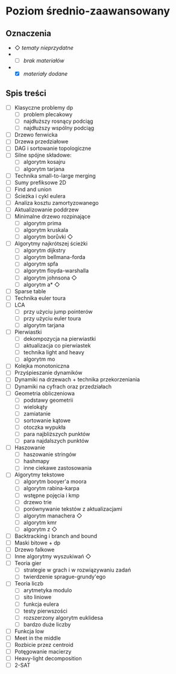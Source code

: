 # Poziom średnio-zaawansowany
## Oznaczenia
- ◇ *tematy nieprzydatne*
- - [ ] *brak materiałów*
- - [X] *materiały dodane*
## Spis treści
- [ ] Klasyczne problemy dp 
    - [ ] problem plecakowy 
    - [ ] najdłuższy rosnący podciąg 
    - [ ] najdłuższy wspólny podciąg 
- [ ] Drzewo fenwicka 
- [ ] Drzewa przedziałowe 
- [ ] DAG i sortowanie topologiczne 
- [ ] Silne spójne składowe: 
    - [ ] algorytm kosajru 
    - [ ] algorytm tarjana 
- [ ] Technika small-to-large merging 
- [ ] Sumy prefiksowe 2D 
- [ ] Find and union 
- [ ] Ścieżka i cykl eulera 
- [ ] Analiza kosztu zamortyzowanego 
- [ ] Aktualizowanie poddrzew 
- [ ] Minimalne drzewo rozpinające 
    - [ ] algorytm prima 
    - [ ] algorytm kruskala 
    - [ ] algorytm borůvki ◇
- [ ] Algorytmy najkrótszej ścieżki 
    - [ ] algorytm dijkstry 
    - [ ] algorytm bellmana-forda 
    - [ ] algorytm spfa 
    - [ ] algorytm floyda-warshalla 
    - [ ] algorytm johnsona ◇
    - [ ] algorytm a* ◇
- [ ] Sparse table 
- [ ] Technika euler toura 
- [ ] LCA 
    - [ ] przy użyciu jump pointerów 
    - [ ] przy użyciu euler toura 
    - [ ] algorytm tarjana 
- [ ] Pierwiastki 
    - [ ] dekompozycja na pierwiastki 
    - [ ] aktualizacja co pierwiastek 
    - [ ] technika light and heavy 
    - [ ] algorytm mo 
- [ ] Kolejka monotoniczna 
- [ ] Przyśpieszanie dynamików 
- [ ] Dynamiki na drzewach + technika przekorzeniania 
- [ ] Dynamiki na cyfrach oraz przedziałach  
- [ ] Geometria obliczeniowa 
    - [ ] podstawy geometrii 
    - [ ] wielokąty
    - [ ] zamiatanie 
    - [ ] sortowanie kątowe 
    - [ ] otoczka wypukła 
    - [ ] para najbliższych punktów
    - [ ] para najdalszych punktów 
- [ ] Haszowanie 
    - [ ] haszowanie stringów 
    - [ ] hashmapy 
    - [ ] inne ciekawe zastosowania 
- [ ] Algorytmy tekstowe 
    - [ ] algorytm booyer'a moora 
    - [ ] algorytm rabina-karpa 
    - [ ] wstępne pojęcia i kmp 
    - [ ] drzewo trie 
    - [ ] porównywanie tekstów z aktualizacjami 
    - [ ] algorytm manachera ◇
    - [ ] algorytm kmr 
    - [ ] algorytm z ◇
- [ ] Backtracking i branch and bound 
- [ ] Maski bitowe + dp 
- [ ] Drzewo falkowe 
- [ ] Inne algorytmy wyszukiwań ◇
- [ ] Teoria gier 
    - [ ] strategie w grach i w rozwiązywaniu zadań 
    - [ ] twierdzenie sprague-grundy'ego 
- [ ] Teoria liczb 
    - [ ] arytmetyka modulo 
    - [ ] sito liniowe 
    - [ ] funkcja eulera 
    - [ ] testy pierwszości 
    - [ ] rozszerzony algorytm euklidesa 
    - [ ] bardzo duże liczby 
- [ ] Funkcja low 
- [ ] Meet in the middle 
- [ ] Rozbicie przez centroid 
- [ ] Potęgowanie macierzy 
- [ ] Heavy-light decomposition 
- [ ] 2-SAT 
